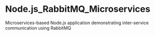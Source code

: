 # Node.js_RabbitMQ_Microservices
Microservices-based Node.js application demonstrating inter-service communication using RabbitMQ
